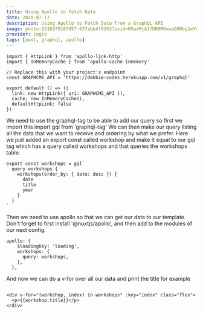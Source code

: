 ```yaml
---
title: Using Apollo to Fetch Data
date: 2020-07-17
description: Using Apollo to Fetch Data from a GraphQL API
image: photo-1516979187457-637abb4f9353?ixid=MXwxMjA3fDB8MHxwaG90by1wYWdlfHx8fGVufDB8fHw%3D&ixlib=rb-1.2.1&auto=format&fit=crop
provider: imgix
tags: [nuxt, graphql, apollo]
---
```


```js{}[apollo/client-configs.js]
import { HttpLink } from 'apollo-link-http'
import { InMemoryCache } from 'apollo-cache-inmemory'

// Replace this with your project's endpoint
const GRAPHCMS_API = 'https://debbie-codes.herokuapp.com/v1/graphql'

export default () => ({
  link: new HttpLink({ uri: GRAPHCMS_API }),
  cache: new InMemoryCache(),
  defaultHttpLink: false
})
```

We need to use the graphql-tag to be able to add our query so first we import this import gql from 'graphql-tag' We can then make our query listing all the data that we want to receive and ordering by what we prefer. Here we just added an export const called workshop and make it equal to our gql tag which has a query called workshops and that queries the workshops table.

```js{}[apollo/client-configs.js]
export const workshops = gql`
  query workshops {
    workshops(order_by: { date: desc }) {
      date
      title
      year
    }
  }
`
```

Then we need to use apollo so that we can get our data to our template. Don't forget to first install '@nuxtjs/apollo', and then add to the modules of our next config.

```js{}[apollo/client-configs.js]
apollo: {
    $loadingKey: 'loading',
    workshops: {
      query: workshops,
    },
  },
```

And now we can do a v-for over all our data and print the title for example

```js{}[apollo/client-configs.js]

<div v-for="(workshop, index) in workshops" :key="index" class="flex">
  <p>{{workshop.title}}</p>
</div>
```

